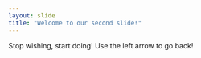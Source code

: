 ```yaml
---
layout: slide
title: "Welcome to our second slide!"
---
```

Stop wishing, start doing!
Use the left arrow to go back!

